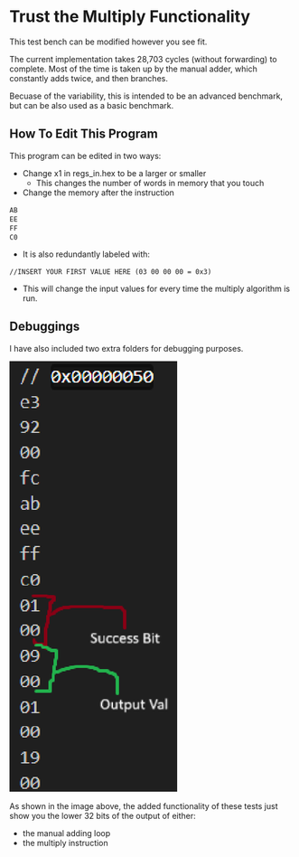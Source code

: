 # Trust the Multiply Functionality

This test bench can be modified however you see fit.

The current implementation takes 28,703 cycles (without forwarding) to complete. Most of the time is
taken up by the manual adder, which constantly adds twice, and then branches.

Becuase of the variability, this is intended to be an advanced benchmark, but can be also used as a
basic benchmark.

## How To Edit This Program

This program can be edited in two ways:

- Change x1 in regs_in.hex to be a larger or smaller
  - This changes the number of words in memory that you touch
- Change the memory after the instruction

``` assembly
AB
EE
FF
C0
```

- It is also redundantly labeled with:

``` assembly
//INSERT YOUR FIRST VALUE HERE (03 00 00 00 = 0x3)
```

- This will change the input values for every time the multiply algorithm is run.

## Debuggings

I have also included two extra folders for debugging purposes.

![Debugging_explanation](debug_manual_loop/mem_out_explanation.png)

As shown in the image above, the added functionality of these tests just show you the lower 32 bits of the output of either:

- the manual adding loop
- the multiply instruction
